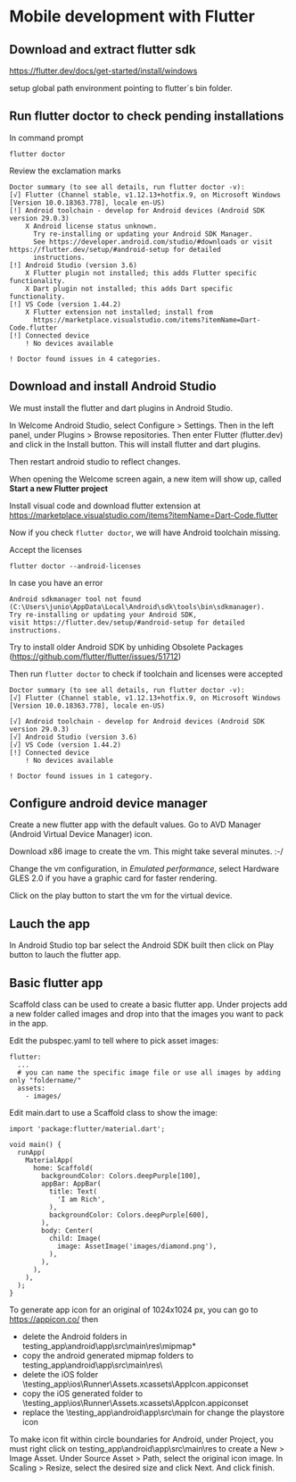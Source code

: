 # Mobile development with Flutter

## Download and extract flutter sdk

https://flutter.dev/docs/get-started/install/windows

setup global path environment pointing to flutter´s bin folder.

## Run flutter doctor to check pending installations

In command prompt 
```
flutter doctor
```
Review the exclamation marks
```
Doctor summary (to see all details, run flutter doctor -v):
[√] Flutter (Channel stable, v1.12.13+hotfix.9, on Microsoft Windows [Version 10.0.18363.778], locale en-US)
[!] Android toolchain - develop for Android devices (Android SDK version 29.0.3)
    X Android license status unknown.
      Try re-installing or updating your Android SDK Manager.
      See https://developer.android.com/studio/#downloads or visit https://flutter.dev/setup/#android-setup for detailed
      instructions.
[!] Android Studio (version 3.6)
    X Flutter plugin not installed; this adds Flutter specific functionality.
    X Dart plugin not installed; this adds Dart specific functionality.
[!] VS Code (version 1.44.2)
    X Flutter extension not installed; install from
      https://marketplace.visualstudio.com/items?itemName=Dart-Code.flutter
[!] Connected device
    ! No devices available

! Doctor found issues in 4 categories.
```
## Download and install Android Studio

We must install the flutter and dart plugins in Android Studio.

In Welcome Android Studio, select Configure > Settings.
Then in the left panel, under Plugins > Browse repositories. 
Then enter Flutter (flutter.dev) and click in the Install button. This will install flutter and dart plugins.

Then restart android studio to reflect changes.

When opening the Welcome screen again, a new item will show up, called
**Start a new Flutter project**

Install visual code and download flutter extension at https://marketplace.visualstudio.com/items?itemName=Dart-Code.flutter

Now if you check `flutter doctor`, we will have Android toolchain missing.

Accept the licenses
```
flutter doctor --android-licenses
```

In case you have an error 
```
Android sdkmanager tool not found (C:\Users\junio\AppData\Local\Android\sdk\tools\bin\sdkmanager).
Try re-installing or updating your Android SDK,
visit https://flutter.dev/setup/#android-setup for detailed instructions.
```
Try to install older Android SDK by unhiding Obsolete Packages (https://github.com/flutter/flutter/issues/51712)

Then run `flutter doctor` to check if toolchain and licenses were accepted
```
Doctor summary (to see all details, run flutter doctor -v):
[√] Flutter (Channel stable, v1.12.13+hotfix.9, on Microsoft Windows [Version 10.0.18363.778], locale en-US)

[√] Android toolchain - develop for Android devices (Android SDK version 29.0.3)
[√] Android Studio (version 3.6)
[√] VS Code (version 1.44.2)
[!] Connected device
    ! No devices available

! Doctor found issues in 1 category.
```

## Configure android device manager

Create a new flutter app with the default values. Go to AVD Manager (Android Virtual Device Manager) icon.

Download x86 image to create the vm. This might take several minutes. :-/

Change the vm configuration, in *Emulated performance*, select Hardware GLES 2.0 if you have a graphic card for faster rendering.

Click on the play button to start the vm for the virtual device.

## Lauch the app

In Android Studio top bar select the Android SDK built then click on Play button to lauch the flutter app.

## Basic flutter app

Scaffold class can be used to create a basic flutter app. Under projects add a new folder called images and drop into that the images you want to pack in the app.

Edit the pubspec.yaml to tell where to pick asset images:
```
flutter:
  ...
  # you can name the specific image file or use all images by adding only "foldername/"
  assets:
    - images/
```

Edit main.dart to use a Scaffold class to show the image:

```
import 'package:flutter/material.dart';

void main() {
  runApp(
    MaterialApp(
      home: Scaffold(
        backgroundColor: Colors.deepPurple[100],
        appBar: AppBar(
          title: Text(
            'I am Rich',
          ),
          backgroundColor: Colors.deepPurple[600],
        ),
        body: Center(
          child: Image(
            image: AssetImage('images/diamond.png'),
          ),
        ),
      ),
    ),
  );
}
```
To generate app icon for an original of 1024x1024 px, you can go to https://appicon.co/ then

- delete the Android folders in testing_app\android\app\src\main\res\mipmap*
- copy the android generated mipmap folders to testing_app\android\app\src\main\res\
- delete the iOS folder \testing_app\ios\Runner\Assets.xcassets\AppIcon.appiconset
- copy the iOS generated folder to \testing_app\ios\Runner\Assets.xcassets\AppIcon.appiconset
- replace the \testing_app\android\app\src\main for change the playstore icon

To make icon fit within circle boundaries for Android, under Project, you must right click on testing_app\android\app\src\main\res to create a New > Image Asset. Under Source Asset > Path, select the original icon image.
In Scaling > Resize, select the desired size and click Next. And click finish.
